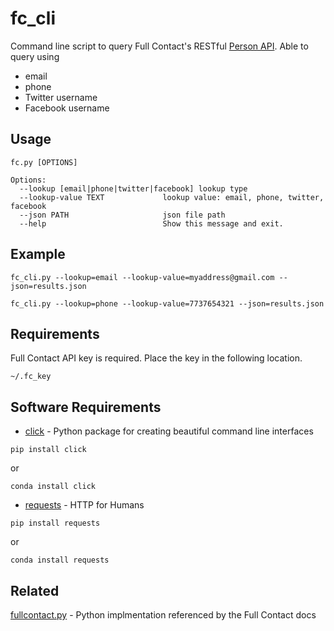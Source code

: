 # fc_cli
Command line script to query Full Contact's RESTful [Person API](https://www.fullcontact.com/developer/docs/person).  Able to query using
* email
* phone
* Twitter username
* Facebook username

## Usage
```
fc.py [OPTIONS]

Options:
  --lookup [email|phone|twitter|facebook] lookup type
  --lookup-value TEXT             lookup value: email, phone, twitter, facebook
  --json PATH                     json file path
  --help                          Show this message and exit.
```

## Example
```
fc_cli.py --lookup=email --lookup-value=myaddress@gmail.com --json=results.json

fc_cli.py --lookup=phone --lookup-value=7737654321 --json=results.json
```

## Requirements
Full Contact API key is required.  Place the key in the following location.

`~/.fc_key`

## Software Requirements
* [click](http://click.pocoo.org/6) - Python package for creating beautiful command line interfaces 

```
pip install click
```
or
```
conda install click
```
* [requests](http://docs.python-requests.org/en/latest) - HTTP for Humans

```
pip install requests
```
or
```
conda install requests
```

## Related
[fullcontact.py](https://github.com/garbados/fullcontact.py) - Python implmentation referenced by the Full Contact docs
